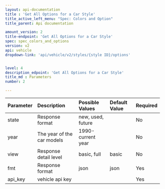 ```yaml
---
layout: api-documentation
title : 'Get All Options for a Car Style'
title_active_left_menu: "Spec: Colors and Option"
title_parent: Api documentation

amount_version: 2
title-endpoint: 'Get All Options for a Car Style'
spec: spec_colors_and_options
version: v2
api: vehicle
dropdown-link: 'api/vehicle/v2/styles/{style ID}/options'


level: 4
description_edpoint: 'Get All Options for a Car Style'
title_md : Parameters
number: 2

---
```


| Parameter  | Description                           | Possible Values   | Default Value | Required |
|:-----------|:--------------------------------------|:----------------- |:------------- |:-------- |
| state		 | Response format            			 | new, used, future | 	             | No       |
| year       | The year of the car models 			 | 1990-current year |               | No       |
| view		 | Response detail level      			 | basic, full       | basic         | No       |
| fmt        | Response format                       | json              | json          | Yes      |
| api_key    | vehicle api key                       |                   |               | Yes      |